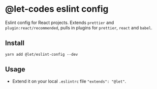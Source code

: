 # @let-codes eslint config

Eslint config for React projects. Extends `prettier` and `plugin:react/recommended`, pulls in plugins for `prettier`, `react` and `babel`.

## Install

```
yarn add @let/eslint-config --dev
```

## Usage

- Extend it on your local `.eslintrc` file `"extends": "@let"`.
